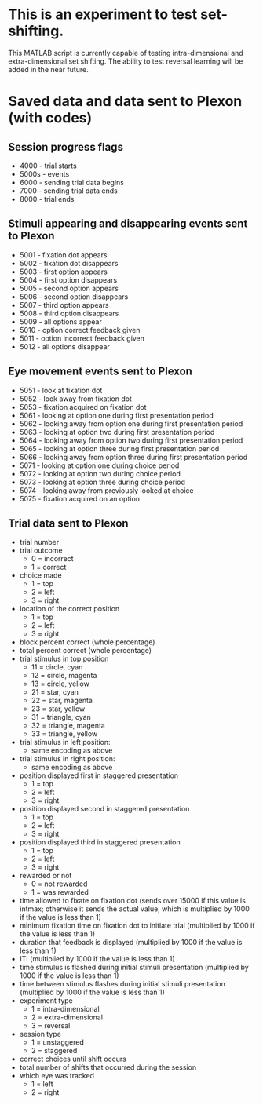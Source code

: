 # This is an experiment to test set-shifting.
This MATLAB script is currently capable of testing intra-dimensional and extra-dimensional set shifting. The ability to test reversal learning will be added in the near future.

# Saved data and data sent to Plexon (with codes)

## Session progress flags

+ 4000 - trial starts
+ 5000s - events
+ 6000 - sending trial data begins
+ 7000 - sending trial data ends
+ 8000 - trial ends

## Stimuli appearing and disappearing events sent to Plexon

+ 5001 - fixation dot appears	
+ 5002 - fixation dot disappears
+ 5003 - first option appears
+ 5004 - first option disappears
+ 5005 - second option appears
+ 5006 - second option disappears
+ 5007 - third option appears	
+ 5008 - third option disappears
+ 5009 - all options appear
+ 5010 - option correct feedback given
+ 5011 - option incorrect feedback given
+ 5012 - all options disappear

## Eye movement events sent to Plexon

+ 5051 - look at fixation dot	
+ 5052 - look away from fixation dot	
+ 5053 - fixation acquired on fixation dot
+ 5061 - looking at option one during first presentation period
+ 5062 - looking away from option one during first presentation period
+ 5063 - looking at option two during first presentation period
+ 5064 - looking away from option two during first presentation period
+ 5065 - looking at option three during first presentation period
+ 5066 - looking away from option three during first presentation period	
+ 5071 - looking at option one during choice period
+ 5072 - looking at option two during choice period
+ 5073 - looking at option three during choice period
+ 5074 - looking away from previously looked at choice
+ 5075 - fixation acquired on an option

## Trial data sent to Plexon

+ trial number             
+ trial outcome
	+ 0 = incorrect
	+ 1 = correct
+ choice made
	+ 1 = top
	+ 2 = left
	+ 3 = right
+ location of the correct position
	+ 1 = top
	+ 2 = left
	+ 3 = right
+ block percent correct (whole percentage)
+ total percent correct (whole percentage)
+ trial stimulus in top position
	+ 11 = circle, cyan
	+ 12 = circle, magenta
	+ 13 = circle, yellow
	+ 21 = star, cyan
	+ 22 = star, magenta
	+ 23 = star, yellow
	+ 31 = triangle, cyan
	+ 32 = triangle, magenta
	+ 33 = triangle, yellow
+ trial stimulus in left position:
	+ same encoding as above
+ trial stimulus in right position:
	+ same encoding as above
+ position displayed first in staggered presentation
	+ 1 = top
	+ 2 = left
	+ 3 = right
+ position displayed second in staggered presentation
	+ 1 = top
	+ 2 = left
	+ 3 = right
+ position displayed third in staggered presentation
	+ 1 = top
	+ 2 = left
	+ 3 = right
+ rewarded or not
	+ 0 = not rewarded
	+ 1 = was rewarded			
+ time allowed to fixate on fixation dot (sends over 15000 if this value is intmax; otherwise it sends the actual value, which is multiplied by 1000 if the value is less than 1)
+ minimum fixation time on fixation dot to initiate trial (multiplied by 1000 if the value is less than 1)		
+ duration that feedback is displayed (multiplied by 1000 if the value is less than 1)		
+ ITI (multiplied by 1000 if the value is less than 1)		
+ time stimulus is flashed during initial stimuli presentation (multiplied by 1000 if the value is less than 1)	
+ time between stimulus flashes during initial stimuli presentation (multiplied by 1000 if the value is less than 1)		
+ experiment type
	+ 1 = intra-dimensional
	+ 2 = extra-dimensional
	+ 3 = reversal
+ session type
	+ 1 = unstaggered
	+ 2 = staggered
+ correct choices until shift occurs
+ total number of shifts that occurred during the session
+ which eye was tracked
	+ 1 = left
	+ 2 = right